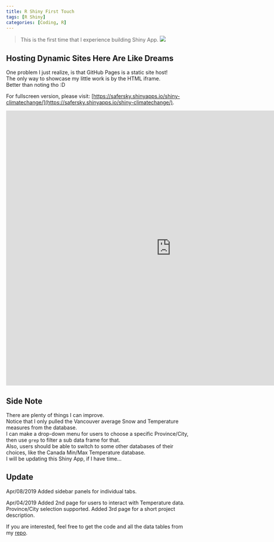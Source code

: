 ```yaml
---
title: R Shiny First Touch
tags: [R Shiny]
categories: [Coding, R]
---
```


>This is the first time that I experience building Shiny App.
![](https://i.imgur.com/IZB6sWk.png)
<!-- more -->
## Hosting Dynamic Sites Here Are Like Dreams

One problem I just realize, is that GitHub Pages is a static site host!  
The only way to showcase my little work is by the HTML iframe.  
Better than noting tho :D  

For fullscreen version, please visit: [https://safersky.shinyapps.io/shiny-climatechange/](https://safersky.shinyapps.io/shiny-climatechange/).

<iframe width="900" height="750" src="https://safersky.shinyapps.io/shiny-climatechange/" frameborder="0" allowfullscreen></iframe>

## Side Note
There are plenty of things I can improve.  
Notice that I only pulled the Vancouver average Snow and Temperature measures from the database.  
I can make a drop-down menu for users to choose a specific Province/City, then use `grep` to filter a sub data frame for that.  
Also, users should be able to switch to some other databases of their choices, like the Canada Min/Max Temperature database.  
I will be updating this Shiny App, if I have time...  

## Update
Apr/08/2019
Added sidebar panels for individual tabs. 
 
Apr/04/2019
Added 2nd page for users to interact with Temperature data.
Province/City selection supported.
Added 3rd page for a short project description.

If you are interested, feel free to get the code and all the data tables from my [repo](https://github.com/SaferSky/Shiny-ClimateChange).